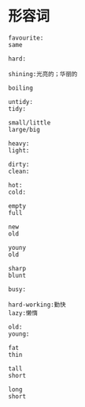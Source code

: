 # 形容词
	favourite: 
	same  

	hard: 

	shining:光亮的；华丽的

	boiling 

	untidy:
	tidy:

	small/little
	large/big

	heavy:
	light:

	dirty:
	clean:

	hot:
	cold:

	empty
	full

	new 
	old

	youny
	old

	sharp
	blunt

	busy:  

	hard-working:勤快  
	lazy:懒惰  

	old:
	young:

	fat
	thin

	tall
	short

	long
	short


